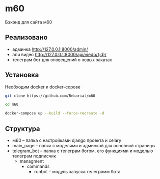 # m60
Бэкэнд для сайта м60

## Реализовано
 - админка http://127.0.0.1:8000/admin/
 - апи видео http://127.0.0.1:8000/api/viedo/{id}/
 - телеграм бот для оповещений о новых заказах


## Установка
Необходим docker и docker-copose

``` bash
git clone https://github.com/Rebarial/m60

cd m60

docker-compose up --build --force-recreate -d
```


## Структура
 - м60 – папка с настройками django проекта и celary 
 - main_page – папка с моделями и админкой для основной страницы
 - telegram_bot – папка с телеграм ботом, его функциями и моделью телеграм подписчик
   - managment
     - commands
       - runbot – модуль запуска телеграмм бота

